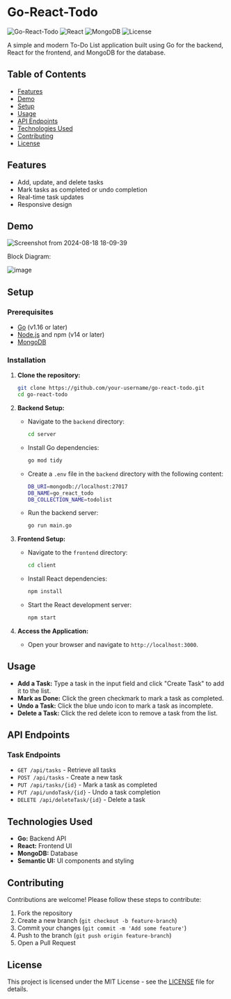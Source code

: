 
# Go-React-Todo

![Go-React-Todo](https://img.shields.io/badge/Go-1.16-blue.svg)
![React](https://img.shields.io/badge/React-17.0.2-blue.svg)
![MongoDB](https://img.shields.io/badge/MongoDB-4.4-green.svg)
![License](https://img.shields.io/badge/license-MIT-blue.svg)

A simple and modern To-Do List application built using Go for the backend, React for the frontend, and MongoDB for the database.

## Table of Contents
- [Features](#features)
- [Demo](#demo)
- [Setup](#setup)
- [Usage](#usage)
- [API Endpoints](#api-endpoints)
- [Technologies Used](#technologies-used)
- [Contributing](#contributing)
- [License](#license)

## Features
- Add, update, and delete tasks
- Mark tasks as completed or undo completion
- Real-time task updates
- Responsive design

## Demo
![Screenshot from 2024-08-18 18-09-39](https://github.com/user-attachments/assets/e1b67109-5e0f-4f1f-8f5c-10b3a3f5dade)

Block Diagram:

![image](https://github.com/user-attachments/assets/0687e669-c289-479f-8879-55692348a63b)



## Setup

### Prerequisites
- [Go](https://golang.org/dl/) (v1.16 or later)
- [Node.js](https://nodejs.org/) and npm (v14 or later)
- [MongoDB](https://www.mongodb.com/try/download/community)

### Installation

1. **Clone the repository:**
   ```bash
   git clone https://github.com/your-username/go-react-todo.git
   cd go-react-todo
   ```

2. **Backend Setup:**
   - Navigate to the `backend` directory:
     ```bash
     cd server
     ```
   - Install Go dependencies:
     ```bash
     go mod tidy
     ```
   - Create a `.env` file in the `backend` directory with the following content:
     ```bash
     DB_URI=mongodb://localhost:27017
     DB_NAME=go_react_todo
     DB_COLLECTION_NAME=todolist
     ```
   - Run the backend server:
     ```bash
     go run main.go
     ```

3. **Frontend Setup:**
   - Navigate to the `frontend` directory:
     ```bash
     cd client
     ```
   - Install React dependencies:
     ```bash
     npm install
     ```
   - Start the React development server:
     ```bash
     npm start
     ```

4. **Access the Application:**
   - Open your browser and navigate to `http://localhost:3000`.

## Usage

- **Add a Task:** Type a task in the input field and click "Create Task" to add it to the list.
- **Mark as Done:** Click the green checkmark to mark a task as completed.
- **Undo a Task:** Click the blue undo icon to mark a task as incomplete.
- **Delete a Task:** Click the red delete icon to remove a task from the list.

## API Endpoints

### Task Endpoints
- `GET /api/tasks` - Retrieve all tasks
- `POST /api/tasks` - Create a new task
- `PUT /api/tasks/{id}` - Mark a task as completed
- `PUT /api/undoTask/{id}` - Undo a task completion
- `DELETE /api/deleteTask/{id}` - Delete a task

## Technologies Used

- **Go:** Backend API
- **React:** Frontend UI
- **MongoDB:** Database
- **Semantic UI:** UI components and styling

## Contributing

Contributions are welcome! Please follow these steps to contribute:

1. Fork the repository
2. Create a new branch (`git checkout -b feature-branch`)
3. Commit your changes (`git commit -m 'Add some feature'`)
4. Push to the branch (`git push origin feature-branch`)
5. Open a Pull Request

## License

This project is licensed under the MIT License - see the [LICENSE](LICENSE) file for details.
